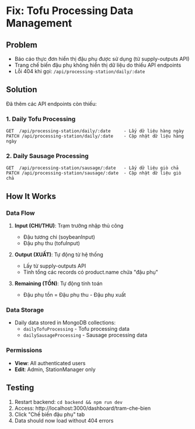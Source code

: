 # Fix: Tofu Processing Data Management

## Problem
- Báo cáo thực đơn hiển thị đậu phụ được sử dụng (từ supply-outputs API)
- Trang chế biến đậu phụ không hiển thị dữ liệu do thiếu API endpoints
- Lỗi 404 khi gọi: `/api/processing-station/daily/:date`

## Solution
Đã thêm các API endpoints còn thiếu:

### 1. Daily Tofu Processing
```
GET  /api/processing-station/daily/:date     - Lấy dữ liệu hàng ngày
PATCH /api/processing-station/daily/:date    - Cập nhật dữ liệu hàng ngày
```

### 2. Daily Sausage Processing
```
GET  /api/processing-station/sausage/:date   - Lấy dữ liệu giò chả
PATCH /api/processing-station/sausage/:date  - Cập nhật dữ liệu giò chả
```

## How It Works

### Data Flow
1. **Input (CHI/THU)**: Trạm trưởng nhập thủ công
   - Đậu tương chi (soybeanInput)
   - Đậu phụ thu (tofuInput)

2. **Output (XUẤT)**: Tự động từ hệ thống
   - Lấy từ supply-outputs API
   - Tính tổng các records có product.name chứa "đậu phụ"

3. **Remaining (TỒN)**: Tự động tính toán
   - Đậu phụ tồn = Đậu phụ thu - Đậu phụ xuất

### Data Storage
- Daily data stored in MongoDB collections:
  - `dailyTofuProcessing` - Tofu processing data
  - `dailySausageProcessing` - Sausage processing data

### Permissions
- **View**: All authenticated users
- **Edit**: Admin, StationManager only

## Testing
1. Restart backend: `cd backend && npm run dev`
2. Access: http://localhost:3000/dashboard/tram-che-bien
3. Click "Chế biến đậu phụ" tab
4. Data should now load without 404 errors 